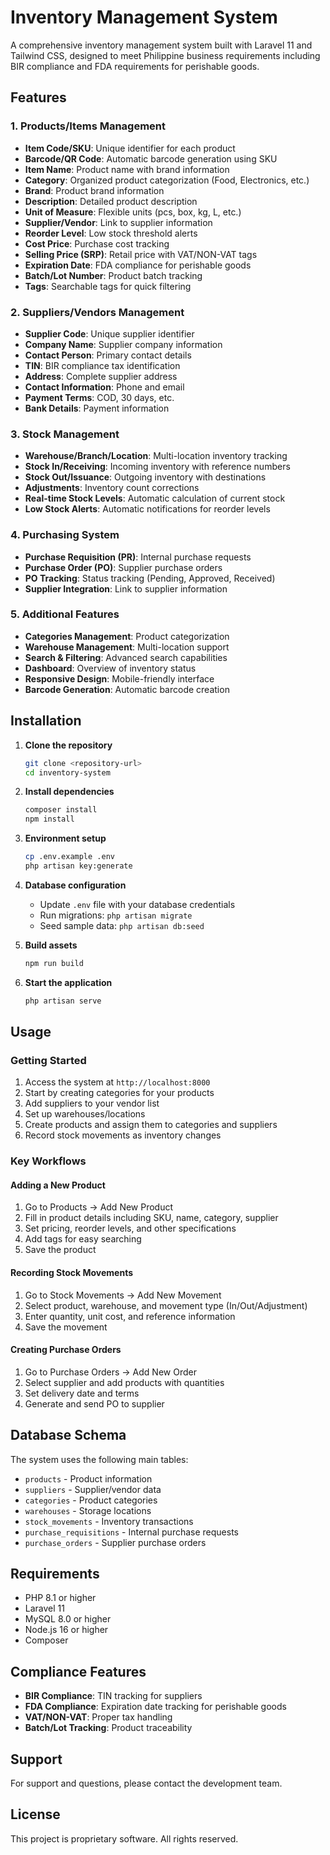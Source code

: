 # Inventory Management System

A comprehensive inventory management system built with Laravel 11 and Tailwind CSS, designed to meet Philippine business requirements including BIR compliance and FDA requirements for perishable goods.

## Features

### 1. Products/Items Management

-   **Item Code/SKU**: Unique identifier for each product
-   **Barcode/QR Code**: Automatic barcode generation using SKU
-   **Item Name**: Product name with brand information
-   **Category**: Organized product categorization (Food, Electronics, etc.)
-   **Brand**: Product brand information
-   **Description**: Detailed product description
-   **Unit of Measure**: Flexible units (pcs, box, kg, L, etc.)
-   **Supplier/Vendor**: Link to supplier information
-   **Reorder Level**: Low stock threshold alerts
-   **Cost Price**: Purchase cost tracking
-   **Selling Price (SRP)**: Retail price with VAT/NON-VAT tags
-   **Expiration Date**: FDA compliance for perishable goods
-   **Batch/Lot Number**: Product batch tracking
-   **Tags**: Searchable tags for quick filtering

### 2. Suppliers/Vendors Management

-   **Supplier Code**: Unique supplier identifier
-   **Company Name**: Supplier company information
-   **Contact Person**: Primary contact details
-   **TIN**: BIR compliance tax identification
-   **Address**: Complete supplier address
-   **Contact Information**: Phone and email
-   **Payment Terms**: COD, 30 days, etc.
-   **Bank Details**: Payment information

### 3. Stock Management

-   **Warehouse/Branch/Location**: Multi-location inventory tracking
-   **Stock In/Receiving**: Incoming inventory with reference numbers
-   **Stock Out/Issuance**: Outgoing inventory with destinations
-   **Adjustments**: Inventory count corrections
-   **Real-time Stock Levels**: Automatic calculation of current stock
-   **Low Stock Alerts**: Automatic notifications for reorder levels

### 4. Purchasing System

-   **Purchase Requisition (PR)**: Internal purchase requests
-   **Purchase Order (PO)**: Supplier purchase orders
-   **PO Tracking**: Status tracking (Pending, Approved, Received)
-   **Supplier Integration**: Link to supplier information

### 5. Additional Features

-   **Categories Management**: Product categorization
-   **Warehouse Management**: Multi-location support
-   **Search & Filtering**: Advanced search capabilities
-   **Dashboard**: Overview of inventory status
-   **Responsive Design**: Mobile-friendly interface
-   **Barcode Generation**: Automatic barcode creation

## Installation

1. **Clone the repository**

    ```bash
    git clone <repository-url>
    cd inventory-system
    ```

2. **Install dependencies**

    ```bash
    composer install
    npm install
    ```

3. **Environment setup**

    ```bash
    cp .env.example .env
    php artisan key:generate
    ```

4. **Database configuration**

    - Update `.env` file with your database credentials
    - Run migrations: `php artisan migrate`
    - Seed sample data: `php artisan db:seed`

5. **Build assets**

    ```bash
    npm run build
    ```

6. **Start the application**
    ```bash
    php artisan serve
    ```

## Usage

### Getting Started

1. Access the system at `http://localhost:8000`
2. Start by creating categories for your products
3. Add suppliers to your vendor list
4. Set up warehouses/locations
5. Create products and assign them to categories and suppliers
6. Record stock movements as inventory changes

### Key Workflows

#### Adding a New Product

1. Go to Products → Add New Product
2. Fill in product details including SKU, name, category, supplier
3. Set pricing, reorder levels, and other specifications
4. Add tags for easy searching
5. Save the product

#### Recording Stock Movements

1. Go to Stock Movements → Add New Movement
2. Select product, warehouse, and movement type (In/Out/Adjustment)
3. Enter quantity, unit cost, and reference information
4. Save the movement

#### Creating Purchase Orders

1. Go to Purchase Orders → Add New Order
2. Select supplier and add products with quantities
3. Set delivery date and terms
4. Generate and send PO to supplier

## Database Schema

The system uses the following main tables:

-   `products` - Product information
-   `suppliers` - Supplier/vendor data
-   `categories` - Product categories
-   `warehouses` - Storage locations
-   `stock_movements` - Inventory transactions
-   `purchase_requisitions` - Internal purchase requests
-   `purchase_orders` - Supplier purchase orders

## Requirements

-   PHP 8.1 or higher
-   Laravel 11
-   MySQL 8.0 or higher
-   Node.js 16 or higher
-   Composer

## Compliance Features

-   **BIR Compliance**: TIN tracking for suppliers
-   **FDA Compliance**: Expiration date tracking for perishable goods
-   **VAT/NON-VAT**: Proper tax handling
-   **Batch/Lot Tracking**: Product traceability

## Support

For support and questions, please contact the development team.

## License

This project is proprietary software. All rights reserved.
